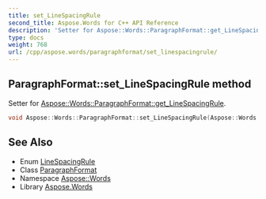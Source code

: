 ```yaml
---
title: set_LineSpacingRule
second_title: Aspose.Words for C++ API Reference
description: 'Setter for Aspose::Words::ParagraphFormat::get_LineSpacingRule.'
type: docs
weight: 768
url: /cpp/aspose.words/paragraphformat/set_linespacingrule/
---
```

## ParagraphFormat::set_LineSpacingRule method


Setter for [Aspose::Words::ParagraphFormat::get_LineSpacingRule](../get_linespacingrule/).

```cpp
void Aspose::Words::ParagraphFormat::set_LineSpacingRule(Aspose::Words::LineSpacingRule value)
```

## See Also

* Enum [LineSpacingRule](../../linespacingrule/)
* Class [ParagraphFormat](../)
* Namespace [Aspose::Words](../../)
* Library [Aspose.Words](../../../)

